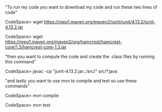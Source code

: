 "To run my code you want to download my code and run these two lines of code"

CodeSpace> wget https://repo1.maven.org/maven2/junit/junit/4.13.2/junit-4.13.2.jar

CodeSpace> wget https://repo1.maven.org/maven2/org/hamcrest/hamcrest-core/1.3/hamcrest-core-1.3.jar

"then you want to compule the code and create the .class files by running this command"

CodeSpace> javac -cp "junit-4.13.2.jar:./src/" src/*.java

"and lastly you want to use mvn to compile and test so use these commands"

CodeSpace> mvn compile

CodeSpace> mvn test

